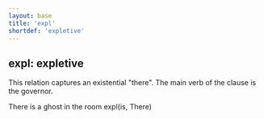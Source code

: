 ```yaml
---
layout: base
title: 'expl'
shortdef: 'expletive'
---
```


## expl: expletive

This relation captures an existential "there". The main verb of the
clause is the governor.

<div class="sd-parse">
There is a ghost in the room
expl(is, There)
</div>
